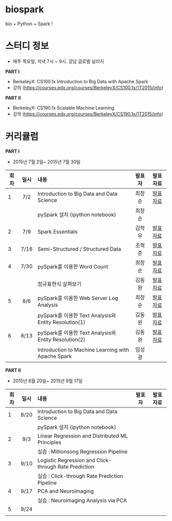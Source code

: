 # biospark
bio + Python + Spark !


# 스터디 정보 
* 매주 목요일, 저녁 7시 ~ 9시. 강남 글로벌 널리지

<b>PART I</b>
* BerkeleyX: CS100.1x Introduction to Big Data with Apache Spark 
* 강의 (https://courses.edx.org/courses/BerkeleyX/CS100.1x/1T2015/info)  

<b>PART II</b>
* BerkeleyX: CS190.1x Scalable Machine Learning
* 강의 (https://courses.edx.org/courses/BerkeleyX/CS190.1x/1T2015/info)

# 커리큘럼
<b>PART I</b>
* 2015년 7월 2일~ 2015년 7월 30일  

| 회차  | 일시   | 내용                                  | 발표자  |              발표자료                    |
| ----- |:------:| :-------------------------------------|:-------:|:----------------------------------------: |
| 1 |7/2|Introduction to Big Data and Data Science|최창순|[발표자료](http://nbviewer.ipython.org/github/biospin/biospark/blob/master/Part1/Week1/20150702_BioSpark_Part1-1.ipynb) |
|   |    |pySpark 설치 (ipython notebook)   |최창순|                |
| 2 |7/9 |Spark Essentials                  |김학우 |[발표자료](https://docs.google.com/presentation/d/1MwPX4AgAgnyi2mDWDtZnNbBhkuI9Atgm0ys48kC_4H0/edit#slide=id.p3)|
| 3 |7/16|Semi-Structured / Structured Data | 조혁준 |[발표자료](http://nbviewer.ipython.org/github/biospin/biospark/blob/master/Part1/Week3/biospark.ipynb)|
| 4 |7/30|pySpark를 이용한 Word Count  | 최창순 |[발표자료](http://nbviewer.ipython.org/github/biospin/biospark/blob/master/Part1/Week4/lab1_word_count_student_Answer_CS_20150730.ipynb)|
|   |    |정규표현식 살펴보기| 김동완 |[발표자료](https://docs.google.com/document/d/1E185qknU4exS_V8vxg6HAlEtS3Gmw3LQnv6bXM_2UOw/edit)|
| 5 |8/6|pySpark를 이용한 Web Server Log Analysis| 최창순  |[발표자료](http://nbviewer.ipython.org/github/biospin/biospark/blob/master/Part1/Week5/lab2_apache_log_student_Answer_CS_20150806.ipynb)|
|   |    |pySpark를 이용한 Text Analysis와 Entity Resolution(1) | 김동완 |[발표자료](http://nbviewer.ipython.org/github/biospin/biospark/blob/master/Part1/Week5/2015_08_06_lab3_text_analysis_and_entity_resolution_student.ipynb)|
| 6 |8/13|pySpark를 이용한 Text Analysis와 Entity Resolution(2) | 김동완 |[발표자료](http://nbviewer.ipython.org/github/biospin/biospark/blob/master/Part1/Week6/2015_08_13_lab3_text_analysis_and_entity_resolution_student.ipynb) |
|   |    |Introduction to Machine Learning with Apache Spark | 임성광| |


<b>PART II</b>
* 2015년 8월 20일~ 2015년 9월 17일  

| 회차  | 일시   | 내용                                  | 발표자  |              발표자료                    |
| ----- |:------:| :-------------------------------------|:-------:|:----------------------------------------: |
| 1 |8/20|Introduction to Big Data and Data Science        |         |                                           |
|   |    |pySpark 설치 (ipython notebook)                 |         |                                          |
| 2 |9/3 |Linear Regression and Distributed ML Principles |         |                                          |
|   |    |실습 : Millionsong Regression Pipeline           |         |                                          |
| 3 |9/10|Logistic Regression and Click-through Rate Prediction  |     |                                          |
|   |    |실습 : Click-through Rate Prediction Pipeline          |     |                                          |
| 4 |9/17|PCA and Neuroimaging                            |         |                                           |
|   |    |실습 : Neuroimaging Analysis via PCA            |         |                                          | 
| 5 |9/24|                                                |         |                                           |
|   |    |                                                 |   |                                           |

